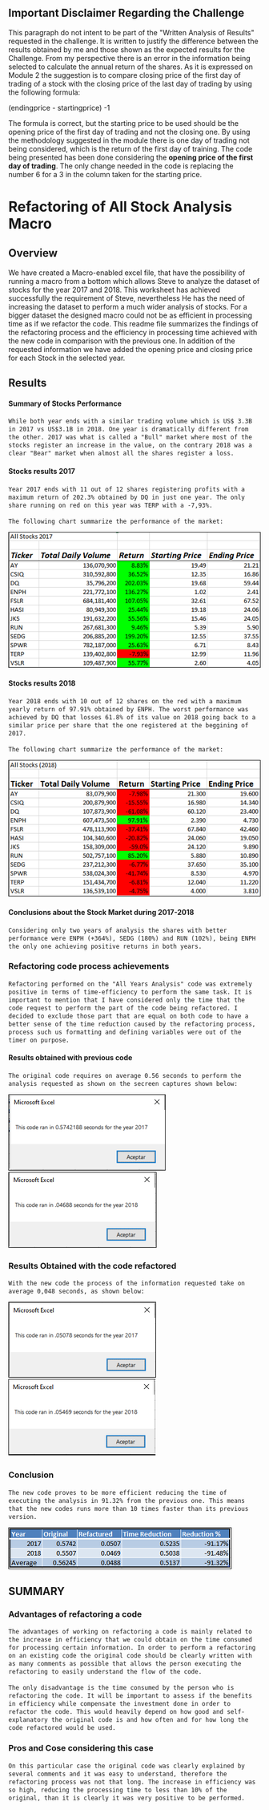 ## **Important Disclaimer Regarding the Challenge**
This paragraph do not intent to be part of the "Written Analysis of Results" requested in the challenge. It is written to justify the difference between the results obtained by me and those shown as the expected results for the Challenge. 
From my perspective there is an error in the information being selected to calculate the annual return of the shares. As it is expressed on Module 2 the suggestion is to compare closing price of the first day of trading of a stock with the closing price of the last day of trading by using the following formula:

(endingprice - startingprice) -1

The formula is correct, but the starting price to be used should be the opening price of the first day of trading and not the closing one. By using the methodology suggested in the module there is one day of trading not being considered, which is the return of the first day of training. The code being presented has been done considering the **opening price of the first day of trading**.
The only change needed in the code is replacing the number 6 for a 3 in the column taken for the starting price. 
 
 
 
# **Refactoring of All Stock Analysis Macro**
## Overview
We have created a Macro-enabled excel file, that have the possibility of running a macro from a bottom which allows Steve to analyze the dataset of stocks for the year 2017 and 2018.
This worksheet has achieved successfully the requirement of Steve, nevertheless He has the need of increasing the dataset to perform a much wider analysis of stocks. For a bigger dataset the designed macro could not be as efficient in processing time as if we refactor the code. 
This readme file summarizes the findings of the refactoring process and the efficiency in processing time achieved with the new code in comparison with the previous one. 
In addition of the requested information we have added the opening price and closing price for each Stock in the selected year. 

## Results

#### **Summary of Stocks Performance**

    While both year ends with a similar trading volume which is US$ 3.3B in 2017 vs US$3.1B in 2018. One year is dramatically different from the other. 2017 was what is called a "Bull" market where most of the stocks register an increase in the value, on the contrary 2018 was a clear "Bear" market when almost all the shares register a loss. 

#### **Stocks results 2017**
    
    Year 2017 ends with 11 out of 12 shares registering profits with a maximum return of 202.3% obtained by DQ in just one year. The only share running on red on this year was TERP with a -7,93%.
        
    The following chart summarize the performance of the market:
![Summary 2017](/Resources/Stock_Summary_2017.PNG)

#### **Stocks results 2018**
    Year 2018 ends with 10 out of 12 shares on the red with a maximum yearly return of 97.91% obtained by ENPH. The worst performance was achieved by DQ that losses 61.8% of its value on 2018 going back to a similar price per share that the one registered at the beggining of 2017.
    
    The following chart summarize the performance of the market:

![Summary 2018](/Resources/Stocks_Summary_2018.PNG)

#### **Conclusions about the Stock Market during 2017-2018**
    Considering only two years of analysis the shares with better performance were ENPH (+364%), SEDG (180%) and RUN (102%), being ENPH the only one achieving positive returns in both years. 
     

### Refactoring code process achievements
    
    Refactoring performed on the "All Years Analysis" code was extremely positive in terms of time-efficiency to perform the same task. It is important to mention that I have considered only the time that the code request to perform the part of the code being refactored. I decided to exclude those part that are equal on both code to have a better sense of the time reduction caused by the refactoring process, process such us formatting and defining variables were out of the timer on purpose. 

#### **Results obtained with previous code**
     
    The original code requires on average 0.56 seconds to perform the analysis requested as shown on the secreen captures shown below:

![Original 2017](/Resources/VBA_Original_2017.png) ![Original 2018](/Resources/VBA_Original_2018.png)

### **Results Obtained with the code refactored**
    
    With the new code the process of the information requested take on average 0,048 seconds, as shown below:
    
![Refactored 2017](/Resources/VBA_Challenge_2017.png) ![Refactored 2018](/Resources/VBA_Challenge_2018.png)
        
### **Conclusion**
    
    The new code proves to be more efficient reducing the time of executing the analysis in 91.32% from the previous one. This means that the new codes runs more than 10 times faster than its previous version.
    
![Conclusion](/Resources/Summary_Chart.png)
    
## SUMMARY

### Advantages of refactoring a code
    The advantages of working on refactoring a code is mainly related to the increase in efficiency that we could obtain on the time consumed for processing certain information. In order to perform a refactoring on an existing code the original code should be clearly written with as many comments as possible that allows the person executing the refactoring to easily understand the flow of the code.

    The only disadvantage is the time consumed by the person who is refactoring the code. It will be important to assess if the benefits in efficiency while compensate the investment done in order to refactor the code. This would heavily depend on how good and self-explanatory the original code is and how often and for how long the code refactored would be used.

### Pros and Cose considering this case
    On this particular case the original code was clearly explained by several comments and it was easy to understand, therefore the refactoring process was not that long. The increase in efficiency was so high, reducing the processing time to less than 10% of the original, than it is clearly it was very positive to be performed.

